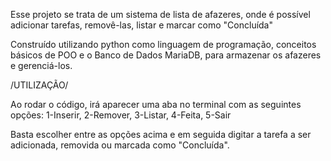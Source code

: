 Esse projeto se trata de um sistema de lista de afazeres, onde é possível adicionar tarefas, removê-las, listar e marcar como "Concluída"

Construído utilizando python como linguagem de programação, conceitos básicos de POO e o Banco de Dados MariaDB, para armazenar os afazeres e gerenciá-los.

/UTILIZAÇÃO/

Ao rodar o código, irá aparecer uma aba no terminal com as seguintes opções: 1-Inserir, 2-Remover, 3-Listar, 4-Feita, 5-Sair

Basta escolher entre as opções acima e em seguida digitar a tarefa a ser adicionada, removida ou marcada como "Concluída".



